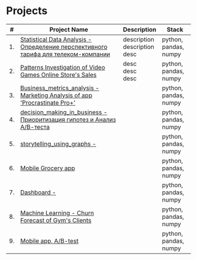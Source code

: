 # Projects

| #    | Project Name                | Description                                                     | Stack                                                         |
| ---- | ------------------------------------------------------------ | ------------------------------------------------------------ | ------------------------------------------------------------ |
| 1.   | [Statistical Data Analysis - Определение перспективного тарифа для телеком-компании](https://github.com/damsshakirov/data_analyst_projects/tree/main/projects_rus/1_statistical_data_analysis) | description <br/> description <br/> desc | python, pandas, numpy       |
| 2.   | [Patterns Investigation of Video Games Online Store's Sales](https://github.com/damsshakirov/data_analyst_projects/tree/main/projects_rus/2_combined_project_1) | desc <br/>desc <br/>desc | python, pandas, numpy |
| 3.   | [Business_metrics_analysis - Marketing Analysis of app 'Procrastinate Pro+'](https://github.com/damsshakirov/data_analyst_projects/tree/main/projects_rus/3_business_metrics_analysis) |              | python, pandas, numpy |
| 4.   | [decision_making_in_business - Приоритизация гипотез и Анализ А/В-теста](https://github.com/damsshakirov/data_analyst_projects/tree/main/projects_rus/4_decision_making_in_business) |              | python, pandas, numpy |
| 5.   | [storytelling_using_graphs - ](https://github.com/damsshakirov/data_analyst_projects/tree/main/projects_rus/5_storytelling_using_graphs) |              | python, pandas, numpy |
| 6.   | [Mobile Grocery app](https://github.com/damsshakirov/data_analyst_projects/tree/main/projects_rus/6_combined_project_2) |              | python, pandas, numpy |
| 7.   | [Dashboard - ](https://github.com/damsshakirov/data_analyst_projects/tree/main/projects_rus/7_dashboard) |              | python, pandas, numpy |
| 8.   | [Machine Learning - Churn Forecast of Gym's Clients](https://github.com/damsshakirov/data_analyst_projects/tree/main/projects_rus/8_machine_learning) |              | python, pandas, numpy |
| 9.   | [Mobile app, A/B-test](https://github.com/damsshakirov/data_analyst_projects/tree/main/projects_rus/9_final_project) |              | python, pandas, numpy |
